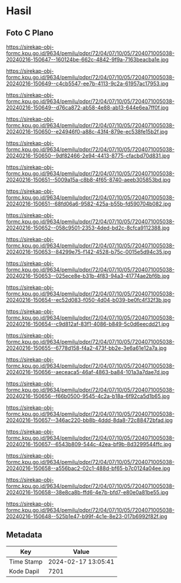 # Hasil

## Foto C Plano

https://sirekap-obj-formc.kpu.go.id/9634/pemilu/pdpr/72/04/07/10/05/7204071005038-20240216-150647--160124be-662c-4842-9f9a-7163beacba1e.jpg

https://sirekap-obj-formc.kpu.go.id/9634/pemilu/pdpr/72/04/07/10/05/7204071005038-20240216-150649--c4cb5547-ee7b-4113-9c2a-61957ac17953.jpg

https://sirekap-obj-formc.kpu.go.id/9634/pemilu/pdpr/72/04/07/10/05/7204071005038-20240216-150649--d76ca872-ab58-4e88-ab13-644e6ea7ff0f.jpg

https://sirekap-obj-formc.kpu.go.id/9634/pemilu/pdpr/72/04/07/10/05/7204071005038-20240216-150650--e24946f0-a88c-43f4-879e-ec538fe15b2f.jpg

https://sirekap-obj-formc.kpu.go.id/9634/pemilu/pdpr/72/04/07/10/05/7204071005038-20240216-150650--9df82466-2e94-4413-8775-cfacbd70d831.jpg

https://sirekap-obj-formc.kpu.go.id/9634/pemilu/pdpr/72/04/07/10/05/7204071005038-20240216-150651--5009a15a-c8b8-4f65-8740-aeeb305853bd.jpg

https://sirekap-obj-formc.kpu.go.id/9634/pemilu/pdpr/72/04/07/10/05/7204071005038-20240216-150651--68fd06a6-9582-425a-b55b-fd590704b082.jpg

https://sirekap-obj-formc.kpu.go.id/9634/pemilu/pdpr/72/04/07/10/05/7204071005038-20240216-150652--058c9501-2353-4ded-bd2c-8cfca9112388.jpg

https://sirekap-obj-formc.kpu.go.id/9634/pemilu/pdpr/72/04/07/10/05/7204071005038-20240216-150653--84299e75-f142-4528-b75c-0015e5d94c35.jpg

https://sirekap-obj-formc.kpu.go.id/9634/pemilu/pdpr/72/04/07/10/05/7204071005038-20240216-150653--025ece8e-b31b-4f83-94a3-41774ae2bf6b.jpg

https://sirekap-obj-formc.kpu.go.id/9634/pemilu/pdpr/72/04/07/10/05/7204071005038-20240216-150654--ec52d083-f050-4d04-b039-be0fc4f32f3b.jpg

https://sirekap-obj-formc.kpu.go.id/9634/pemilu/pdpr/72/04/07/10/05/7204071005038-20240216-150654--c9d812af-83f1-4086-b849-5c0d6eecdd21.jpg

https://sirekap-obj-formc.kpu.go.id/9634/pemilu/pdpr/72/04/07/10/05/7204071005038-20240216-150655--6778d158-f4a2-473f-bb2e-3e6a61e12a7a.jpg

https://sirekap-obj-formc.kpu.go.id/9634/pemilu/pdpr/72/04/07/10/05/7204071005038-20240216-150656--aeceaca5-46af-4863-ba84-101a3a7dae7d.jpg

https://sirekap-obj-formc.kpu.go.id/9634/pemilu/pdpr/72/04/07/10/05/7204071005038-20240216-150656--f66b0500-9545-4c2a-b18a-6f92ca5d1b65.jpg

https://sirekap-obj-formc.kpu.go.id/9634/pemilu/pdpr/72/04/07/10/05/7204071005038-20240216-150657--346ac220-bb8b-4ddd-8da8-72c88472bfad.jpg

https://sirekap-obj-formc.kpu.go.id/9634/pemilu/pdpr/72/04/07/10/05/7204071005038-20240216-150657--6543b809-544c-42ea-bf9b-8d3299544ffc.jpg

https://sirekap-obj-formc.kpu.go.id/9634/pemilu/pdpr/72/04/07/10/05/7204071005038-20240216-150658--a556bac2-02c1-488d-bf65-b7c0124a04ee.jpg

https://sirekap-obj-formc.kpu.go.id/9634/pemilu/pdpr/72/04/07/10/05/7204071005038-20240216-150658--38e8ca8b-ffd6-4e7b-bfd7-e80e0a81be55.jpg

https://sirekap-obj-formc.kpu.go.id/9634/pemilu/pdpr/72/04/07/10/05/7204071005038-20240216-150648--525b1e47-b99f-4c1e-8e23-017b6992f82f.jpg


## Metadata

| Key        | Value               |
| ---------- | ------------------- |
| Time Stamp | 2024-02-17 13:05:41 |
| Kode Dapil | 7201                |



